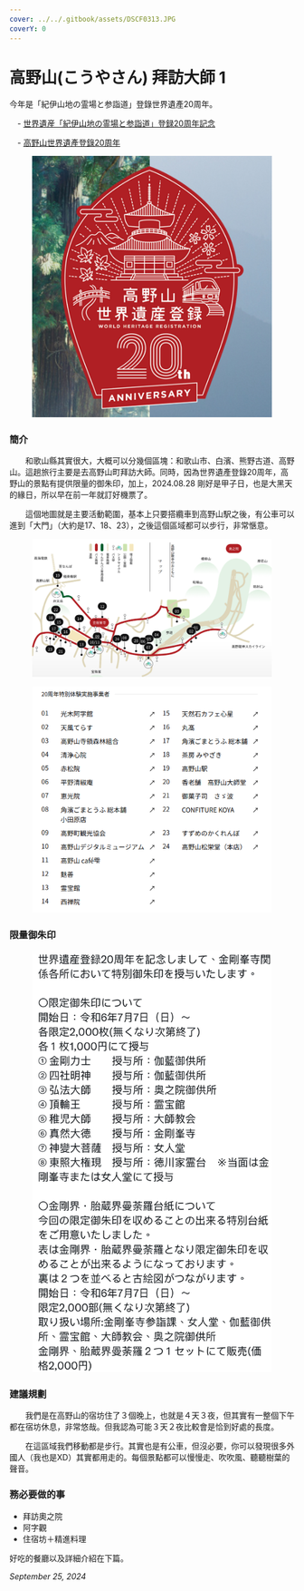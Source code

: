 ```yaml
---
cover: ../../.gitbook/assets/DSCF0313.JPG
coverY: 0
---
```


# 高野山(こうやさん) 拜訪大師 1

今年是「紀伊山地の霊場と参詣道」登錄世界遺產20周年。

　- [世界遺産「紀伊山地の霊場と参詣道」登録20周年記念](https://www.wakayama-kanko.or.jp/features/20th-koyasan-kumano/)

　- [高野山世界遺產登錄20周年](https://otent-nankai.jp/feature/koyasan20th/index.html)

<figure><img src="../../.gitbook/assets/koyasan_20thlogo.png" alt=""><figcaption></figcaption></figure>

### 簡介

　　和歌山縣其實很大，大概可以分幾個區塊：和歌山市、白濱、熊野古道、高野山。這趟旅行主要是去高野山町拜訪大師。同時，因為世界遺產登錄20周年，高野山的景點有提供限量的御朱印，加上，2024.08.28 剛好是甲子日，也是大黑天的緣日，所以早在前一年就訂好機票了。

　　這個地圖就是主要活動範圍，基本上只要搭纜車到高野山駅之後，有公車可以進到「大門」（大約是17、18、23），之後這個區域都可以步行，非常愜意。

<figure><img src="../../.gitbook/assets/圖片.png" alt=""><figcaption></figcaption></figure>

<figure><img src="../../.gitbook/assets/圖片 (1).png" alt=""><figcaption></figcaption></figure>

### 限量御朱印

<figure><img src="../../.gitbook/assets/IMG_0506.PNG" alt="" width="563"><figcaption></figcaption></figure>

### 建議規劃

　　我們是在高野山的宿坊住了３個晚上，也就是４天３夜，但其實有一整個下午都在宿坊休息，非常悠哉。但我認為可能３天２夜比較會是恰到好處的長度。

　　在這區域我們移動都是步行。其實也是有公車，但沒必要，你可以發現很多外國人（我也是XD）其實都用走的。每個景點都可以慢慢走、吹吹風、聽聽樹葉的聲音。



### 務必要做的事

* 拜訪奧之院
* 阿字觀
* 住宿坊＋精進料理



好吃的餐廳以及詳細介紹在下篇。

_September 25, 2024_
